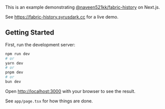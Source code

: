 This is an example demonstrating [@naveen521kk/fabric-history](https://github.com/naveen521kk/fabric-history) on Next.js.

See https://fabric-history.syrusdark.cc for a live demo.

## Getting Started

First, run the development server:

```bash
npm run dev
# or
yarn dev
# or
pnpm dev
# or
bun dev
```

Open [http://localhost:3000](http://localhost:3000) with your browser to see the result.

See `app/page.tsx` for how things are done.

